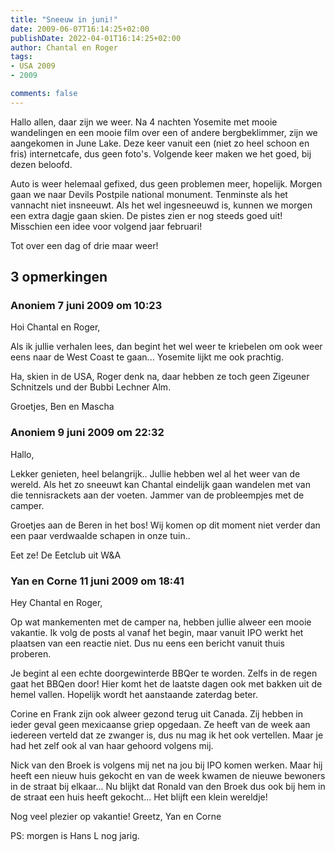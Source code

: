 ```yaml
---
title: "Sneeuw in juni!"
date: 2009-06-07T16:14:25+02:00
publishDate: 2022-04-01T16:14:25+02:00
author: Chantal en Roger
tags:
- USA 2009
- 2009

comments: false
---
```


Hallo allen, daar zijn we weer. Na 4 nachten Yosemite met mooie wandelingen en een mooie film over een of andere bergbeklimmer, zijn we aangekomen in June Lake. Deze keer vanuit een (niet zo heel schoon en fris) internetcafe, dus geen foto's. Volgende keer maken we het goed, bij dezen beloofd.

Auto is weer helemaal gefixed, dus geen problemen meer, hopelijk. Morgen gaan we naar Devils Postpile national monument. Tenminste als het vannacht niet insneeuwt. Als het wel ingesneeuwd is, kunnen we morgen een extra dagje gaan skien. De pistes zien er nog steeds goed uit! Misschien een idee voor volgend jaar februari!

Tot over een dag of drie maar weer!

## 3 opmerkingen

### Anoniem 7 juni 2009 om 10:23

Hoi Chantal en Roger,

Als ik jullie verhalen lees, dan begint het wel weer te kriebelen om ook weer eens naar de West Coast te gaan... Yosemite lijkt me ook prachtig.

Ha, skien in de USA, Roger denk na, daar hebben ze toch geen Zigeuner Schnitzels und der Bubbi Lechner Alm.

Groetjes, Ben en Mascha

### Anoniem 9 juni 2009 om 22:32

Hallo,

Lekker genieten, heel belangrijk.. Jullie hebben wel al het weer van de wereld. Als het zo sneeuwt kan Chantal eindelijk gaan wandelen met van die tennisrackets aan der voeten. Jammer van de probleempjes met de camper.

Groetjes aan de Beren in het bos!
Wij komen op dit moment niet verder dan een paar verdwaalde schapen in onze tuin..

Eet ze!
De Eetclub uit W&A

### Yan en Corne 11 juni 2009 om 18:41

Hey Chantal en Roger,

Op wat mankementen met de camper na, hebben jullie alweer een mooie vakantie.
Ik volg de posts al vanaf het begin, maar vanuit IPO werkt het plaatsen van een reactie niet.
Dus nu eens een bericht vanuit thuis proberen.

Je begint al een echte doorgewinterde BBQer te worden. Zelfs in de regen gaat het BBQen door!
Hier komt het de laatste dagen ook met bakken uit de hemel vallen. Hopelijk wordt het aanstaande zaterdag beter.

Corine en Frank zijn ook alweer gezond terug uit Canada. Zij hebben in ieder geval geen mexicaanse griep opgedaan.
Ze heeft van de week aan iedereen verteld dat ze zwanger is, dus nu mag ik het ook vertellen. Maar je had het zelf ook al van haar gehoord volgens mij.

Nick van den Broek is volgens mij net na jou bij IPO komen werken. Maar hij heeft een nieuw huis gekocht en van de week kwamen de nieuwe bewoners in de straat bij elkaar... Nu blijkt dat Ronald van den Broek dus ook bij hem in de straat een huis heeft gekocht...
Het blijft een klein wereldje!

Nog veel plezier op vakantie!
Greetz,
Yan en Corne

PS: morgen is Hans L nog jarig.
